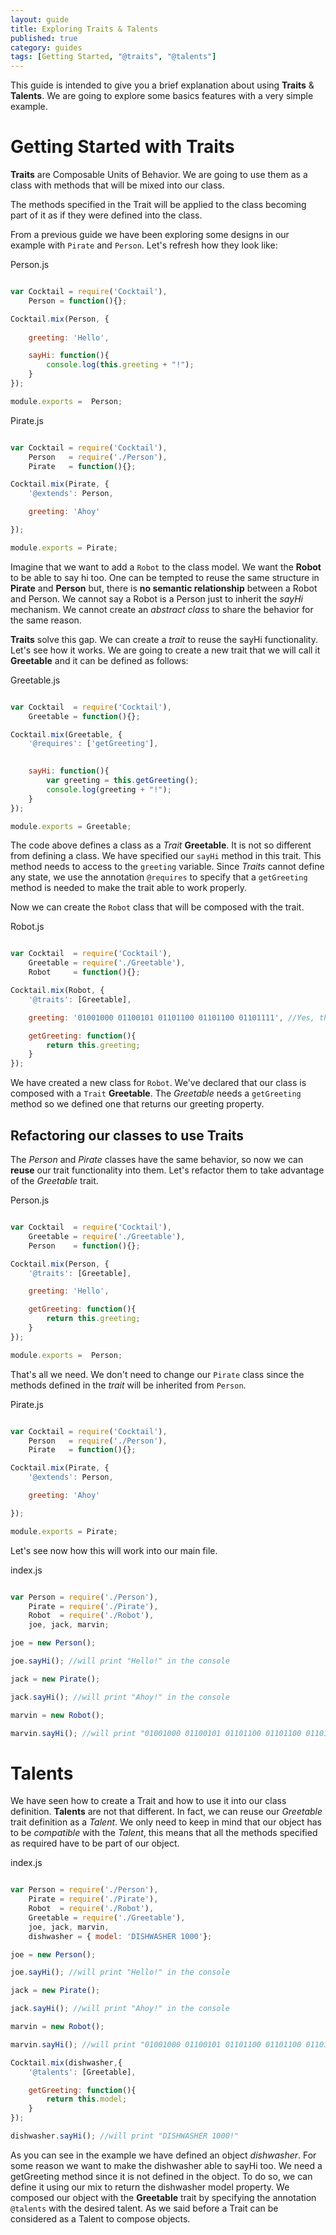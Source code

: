 ```yaml
---
layout: guide
title: Exploring Traits & Talents
published: true
category: guides
tags: [Getting Started, "@traits", "@talents"]
---
```


This guide is intended to give you a brief explanation about using **Traits** & **Talents**. We are going to explore 
some basics features with a very simple example.

# Getting Started with Traits
**Traits** are Composable Units of Behavior. We are going to use them as a class with methods that will be mixed into
our class.

The methods specified in the Trait will be applied to the class becoming part of it as if they were defined into the
class.

From a previous guide we have been exploring some designs in our example with `Pirate` and `Person`. Let's refresh 
how they look like:

Person.js

````javascript

var Cocktail = require('Cocktail'),
    Person = function(){};

Cocktail.mix(Person, {
    
    greeting: 'Hello',

    sayHi: function(){
        console.log(this.greeting + "!");
    }
});

module.exports =  Person;

````

Pirate.js

````javascript

var Cocktail = require('Cocktail'),
    Person   = require('./Person'),
    Pirate   = function(){};

Cocktail.mix(Pirate, {
    '@extends': Person,

    greeting: 'Ahoy'

});

module.exports = Pirate;

````

Imagine that we want to add a `Robot` to the class model. We want the **Robot** to be able to say hi too. One can be tempted
to reuse the same structure in **Pirate** and **Person** but, there is **no semantic relationship** between a Robot 
and Person. We cannot say a Robot is a Person just to inherit the _sayHi_ mechanism. We cannot create an
_abstract class_ to share the behavior for the same reason. 

**Traits** solve this gap. We can create a _trait_ to reuse the sayHi functionality. Let's see how it works. We are going
to create a new trait that we will call it **Greetable** and it can be defined as follows:

Greetable.js

````javascript

var Cocktail  = require('Cocktail'),
    Greetable = function(){};

Cocktail.mix(Greetable, {
    '@requires': ['getGreeting'],

    
    sayHi: function(){
        var greeting = this.getGreeting();
        console.log(greeting + "!");
    }
});

module.exports = Greetable;

````

The code above defines a class as a _Trait_ **Greetable**. It is not so different from defining a class. We have 
specified our `sayHi` method in this trait. This method needs to access to the `greeting` variable. Since _Traits_
cannot define any state, we use the annotation `@requires` to specify that a `getGreeting` method is needed to make
the trait able to work properly.

Now we can create the `Robot` class that will be composed with the trait.

Robot.js

````javascript

var Cocktail  = require('Cocktail'),
    Greetable = require('./Greetable'),
    Robot     = function(){};

Cocktail.mix(Robot, {
    '@traits': [Greetable],

    greeting: '01001000 01100101 01101100 01101100 01101111', //Yes, that's hello in binary :)

    getGreeting: function(){
        return this.greeting;
    }
});

````

We have created a new class for `Robot`. We've declared that our class is composed with a `Trait` **Greetable**.
The _Greetable_ needs a `getGreeting` method so we defined one that returns our greeting property.

## Refactoring our classes to use Traits

The _Person_ and _Pirate_ classes have the same behavior, so now we can **reuse** our trait functionality into them.
Let's refactor them to take advantage of the _Greetable_ trait.


Person.js

````javascript

var Cocktail  = require('Cocktail'),
    Greetable = require('./Greetable'),
    Person    = function(){};

Cocktail.mix(Person, {
    '@traits': [Greetable],

    greeting: 'Hello',

    getGreeting: function(){
        return this.greeting;
    }
});

module.exports =  Person;

````

That's all we need. We don't need to change our `Pirate` class since the methods defined in the _trait_ will be
inherited from `Person`.

Pirate.js

````javascript

var Cocktail = require('Cocktail'),
    Person   = require('./Person'),
    Pirate   = function(){};

Cocktail.mix(Pirate, {
    '@extends': Person,

    greeting: 'Ahoy'

});

module.exports = Pirate;

````

Let's see now how this will work into our main file.

index.js

````javascript

var Person = require('./Person'),
    Pirate = require('./Pirate'),
    Robot  = require('./Robot'),
    joe, jack, marvin;

joe = new Person();

joe.sayHi(); //will print "Hello!" in the console

jack = new Pirate();

jack.sayHi(); //will print "Ahoy!" in the console

marvin = new Robot();

marvin.sayHi(); //will print "01001000 01100101 01101100 01101100 01101111!" 

````

# Talents
We have seen how to create a Trait and how to use it into our class definition. **Talents** are not that different.
In fact, we can reuse our _Greetable_ trait definition as a _Talent_. We only need to keep in mind that our object
has to be _compatible_ with the _Talent_, this means that all the methods specified as required have to be part of
our object.  

index.js

````javascript

var Person = require('./Person'),
    Pirate = require('./Pirate'),
    Robot  = require('./Robot'),
    Greetable = require('./Greetable'),
    joe, jack, marvin, 
    dishwasher = { model: 'DISHWASHER 1000'};

joe = new Person();

joe.sayHi(); //will print "Hello!" in the console

jack = new Pirate();

jack.sayHi(); //will print "Ahoy!" in the console

marvin = new Robot();

marvin.sayHi(); //will print "01001000 01100101 01101100 01101100 01101111!" 

Cocktail.mix(dishwasher,{
    '@talents': [Greetable],

    getGreeting: function(){
        return this.model;
    }
});

dishwasher.sayHi(); //will print "DISHWASHER 1000!"

````

As you can see in the example we have defined an object _dishwasher_. For some reason we want to make the dishwasher
able to sayHi too. We need a getGreeting method since it is not defined in the object. To do so, we can define it
using our mix to return the dishwasher model property. 
We composed our object with the **Greetable** trait by specifying the annotation `@talents` with the desired talent. 
As we said before a Trait can be considered as a Talent to compose objects.


